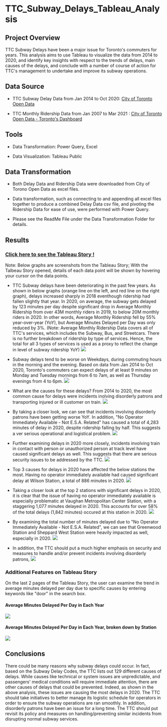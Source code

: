 # TTC_Subway_Delays_Tableau_Analysis

## Project Overview
TTC Subway Delays have been a major issue for Toronto's commuters for years. This analysis aims to use Tableau to visualize the data from 2014 to 2020, and identify key insights with respect to the trends of delays, main causes of the delays, and conclude with a number of course of action for TTC's management to undertake and improve its subway operations.

## Data Source

- TTC Subway Delay Data from Jan 2014 to Oct 2020: [City of Toronto Open Data](https://open.toronto.ca/dataset/ttc-subway-delay-data/)

- TTC Monthly Ridership Data from Jan 2007 to Mar 2021 : [City of Toronto Open Data - Toronto's Dashboard](https://www.toronto.ca/city-government/data-research-maps/toronto-progress-portal/)


## Tools

- Data Transformation: Power Query, Excel

- Data Visualization: Tableau Public

## Data Transformation

- Both Delay Data and Ridership Data were downloaded from City of Torono Open Data as excel files.

- Data transformation, such as connecting to and appending all excel files together to produce a combined Delay Data csv file, and pivoting the Ridership Data for ease of use, were performed with Power Query.

- Please see the ReadMe File under the Data Transformation Folder for details.

## Results

### [Click here to see the Tableau Story !](https://public.tableau.com/profile/anthony.ng2094#!/vizhome/TTCSubwayDelaysVisualized/TTCDelayStory)

Note: Below graphs are screenshots from the Tableau Story; With the Talbeau Story opened, details of each data point will be shown by hovering your cursor on the data points.

- TTC Subway delays have been deteriorating in the past few years. As shown in below graphs (orange line on the left, and red line on the right graph), delays increased sharply in 2018 eventhough ridership had fallen slightly that year. In 2020, on average, the subway gets delayed by 123 minutes per day despite significant drop in Average Monthly Ridership from over 43M monthly riders in 2019, to below 20M monthly riders in 2020. In other words, Average Monthly Ridership fell by 55% year-over-year (YoY), but Average Minutes Delayed per Day was only reduced by 3%. (Note: Average Monthly Ridership Data covers all of TTC's services, which includes the Subway, Bus, and Streetcars. There is no further breakdown of ridership by type of services. Hence, the total for all 3 types of services is used as a proxy to reflect the change in level of subway ridership YoY)
<img src="tableau_images/Tableau_Story_Page_1.PNG"></img>



- Subway delays tend to be worse on Weekdays, during commuting hours in the morning and the evening. Based on data from Jan 2014 to Oct 2020, Toronto's commuters can expect delays of at least 9 minutes on Monday and Tuesday mornings from 6 to 7am, as well as Thursday evenings from 4 to 6pm.
<img src="tableau_images/Tableau_Story_Page_2.PNG"></img>


- What are the causes for these delays? From 2014 to 2020, the most common cause for delays were incidents inolving disorderly patrons and transporting injured or ill customer on train.
<img src="tableau_images/Tableau_Story_Page_3.PNG"></img>

- By taking a closer look, we can see that incidents involving disorderly patrons have been getting worse YoY. In addition, "No Operator Immediately Available - Not E.S.A. Related" has caused a total of 4,283 minutes of delay in 2020, despite ridership falling by half. This suggests a ver serious operational and logistical problem.
<img src="tableau_images/Tableau_Story_Page_4.PNG"></img>


- Further examining delays in 2020 more closely, incidents involving train in contact with person or unauthorized person at track level have caused significant delays as well. This suggests that there are serious security issues to be addressed by the TTC.
<img src="tableau_images/Tableau_Story_Page_5.PNG"></img>

- Top 3 causes for delays in 2020 have affected the below stations the most. Having no operator immediately available had caused significant delay at Wilson Station, a total of 886 minutes in 2020.
<img src="tableau_images/Tableau_Story_Page_6.PNG"></img>

- Taking a closer look at the top 2 stations with significant delays in 2020, it is clear that the issue of having no operator immediately available is especially problematic at Vaughan Metropolitan Center Station, with a staggering 1,077 minutes delayed in 2020. This accounts for over 58% of the total delays (1,842 minutes) occured at this station in 2020.
<img src="tableau_images/Tableau_Story_Page_7.PNG"></img>



- By examining the total number of minutes delayed due to "No Operator Immediately Available - Not E.S.A. Related", we can see that Greenwood Station and Sheppard West Station were heavily impacted as well, especially in 2020.
<img src="tableau_images/Tableau_Story_Page_8.PNG"></img>

-  In addition, the TTC should put a much higher emphasis on security and measures to handle and/or prevent incidents involving disorderly patrons, 
<img src="tableau_images/Tableau_Story_Page_9.PNG"></img>




### Additional Features on Tableau Story
On the last 2 pages of the Tableau Story, the user can examine the trend in average minutes delayed per day due to specific causes by entering keywords like "door" in the search box.

#### Average Minutes Delayed Per Day in Each Year
<img src="tableau_images/Tableau_Story_Page_10.PNG"></img>

#### Average Minutes Delayed Per Day in Each Year, broken down by Station
<img src="tableau_images/Tableau_Story_Page_11.PNG"></img>


## Conclusions

There could be many reasons why subway delays could occur. In fact, based on the Subway Delay Codes, the TTC lists out 129 different causes of delays. While causes like technical or system issues are unpredictable, and passengers' medical conditions will require immediate attention, there are other causes of delays that could be prevented. Indeed, as shown in the above analysis, these issues are causing the most delays in 2020. The TTC should take initiatives to better manage its logistic schedule for operators in order to ensure the subway operations are ran smoothly. In addition, disorderly patrons have been an issue for a long time. The TTC should put revisit its policy and measures on handling/preventing similar incidents from disrupting normal subway services.